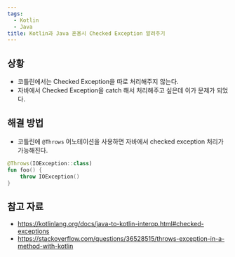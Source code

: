 ```yaml
---
tags:
  - Kotlin
  - Java
title: Kotlin과 Java 혼용시 Checked Exception 알려주기
---
```



## 상황

- 코틀린에서는 Checked Exception을 따로 처리해주지 않는다.
- 자바에서 Checked Exception을 catch 해서 처리해주고 싶은데 이가 문제가 되었다.

## 해결 방법

- 코틀린에 `@Throws` 어노테이션을 사용하면 자바에서 checked exception 처리가 가능해진다.

```kotlin
@Throws(IOException::class)
fun foo() {
    throw IOException()
}
```

## 참고 자료

- https://kotlinlang.org/docs/java-to-kotlin-interop.html#checked-exceptions
- https://stackoverflow.com/questions/36528515/throws-exception-in-a-method-with-kotlin
